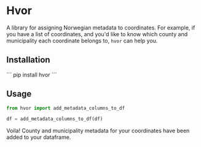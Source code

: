 # Hvor

A library for assigning Norwegian metadata to coordinates. For example, if you
have a list of coordinates, and you'd like to know which county and municipality
each coordinate belongs to, `hvor` can help you.

## Installation

´´´
pip install hvor
´´´

## Usage

```python
from hvor import add_metadata_columns_to_df

df = add_metadata_columns_to_df(df)
```

Voila! County and municipality metadata for your coordinates have been added to
your dataframe.
